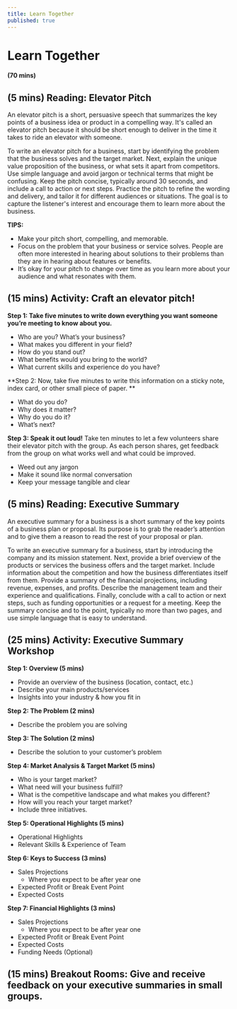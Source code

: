 ```yaml
---
title: Learn Together
published: true
---
```

# Learn Together
#### (70 mins)

## (5 mins) Reading: Elevator Pitch

An elevator pitch is a short, persuasive speech that summarizes the key points of a business idea or product in a compelling way.  It's called an elevator pitch because it should be short enough to deliver in the time it takes to ride an elevator with someone.

To write an elevator pitch for a business, start by identifying the problem that the business solves and the target market. Next, explain the unique value proposition of the business, or what sets it apart from competitors. Use simple language and avoid jargon or technical terms that might be confusing. Keep the pitch concise, typically around 30 seconds, and include a call to action or next steps. Practice the pitch to refine the wording and delivery, and tailor it for different audiences or situations. The goal is to capture the listener's interest and encourage them to learn more about the business.

**TIPS:**
* Make your pitch short, compelling, and memorable.
* Focus on the problem that your business or service solves. People are often more interested in hearing about solutions to their problems than they are in hearing about features or benefits.
* It’s okay for your pitch to change over time as you learn more about your audience and what resonates with them.

## (15 mins) Activity: Craft an elevator pitch!

**Step 1: Take five minutes to write down everything you want someone you’re meeting to know about you.**
* Who are you? What’s your business?
* What makes you different in your field?
* How do you stand out?
* What benefits would you bring to the world?
* What current skills and experience do you have?

**Step 2: Now, take five minutes to write this information on a sticky note, index card, or other small piece of paper. **
* What do you do?
* Why does it matter?
* Why do you do it?
* What’s next?

**Step 3: Speak it out loud!**
Take ten minutes to let a few volunteers share their elevator pitch with the group. As each person shares, get feedback from the group on what works well and what could be improved.

* Weed out any jargon
* Make it sound like normal conversation
* Keep your message tangible and clear

## (5 mins) Reading: Executive Summary

An executive summary for a business is a short summary of the key points of a business plan or proposal. Its purpose is to grab the reader’s attention and to give them a reason to read the rest of your proposal or plan. 

To write an executive summary for a business, start by introducing the company and its mission statement. Next, provide a brief overview of the products or services the business offers and the target market. Include information about the competition and how the business differentiates itself from them. Provide a summary of the financial projections, including revenue, expenses, and profits. Describe the management team and their experience and qualifications. Finally, conclude with a call to action or next steps, such as funding opportunities or a request for a meeting. Keep the summary concise and to the point, typically no more than two pages, and use simple language that is easy to understand.

## (25 mins) Activity: Executive Summary Workshop

**Step 1: Overview (5 mins)**
* Provide an overview of the business (location, contact, etc.)
* Describe your main products/services
* Insights into your industry & how you fit in

**Step 2: The Problem (2 mins)**
* Describe the problem you are solving

**Step 3: The Solution (2 mins)**
* Describe the solution to your customer’s problem

**Step 4: Market Analysis & Target Market (5 mins)**
* Who is your target market?
* What need will your business fulfill?
* What is the competitive landscape and what makes you different?
* How will you reach your target market? 
* Include three initiatives.

**Step 5: Operational Highlights (5 mins)**
* Operational Highlights 
* Relevant Skills & Experience of Team

**Step 6: Keys to Success (3 mins)**
* Sales Projections
    * Where you expect to be after year one
* Expected Profit or Break Event Point
* Expected Costs

**Step 7: Financial Highlights (3 mins)**
* Sales Projections
    * Where you expect to be after year one
* Expected Profit or Break Event Point
* Expected Costs
* Funding Needs (Optional)

## (15 mins) Breakout Rooms: Give and receive feedback on your executive summaries in small groups. 
